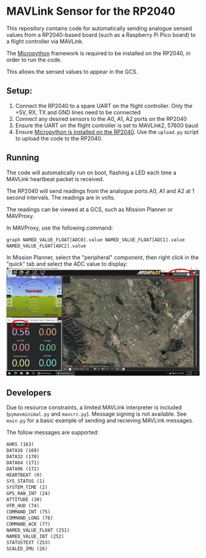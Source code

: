 # MAVLink Sensor for the RP2040

This repository contains code for automatically sending analogue sensed values from a RP2040-based board (such as a Raspberry Pi Pico board) to a flight controller via MAVLink.

The [Micropython](https://micropython.org/) framework is required to be installed on the RP2040, in order to run the code.

This allows the sensed values to appear in the GCS.

## Setup:
1. Connect the RP2040 to a spare UART on the flight controller. Only the +5V, RX, TX and GND lines need to be connected
2. Connect any desired sensors to the A0, A1, A2 ports on the RP2040
3. Ensure the UART on the flight controller is set to MAVLink2, 57600 baud
4. Ensure [Micropython is installed on the RP2040](https://micropython.org/download/rp2-pico/). Use the ``upload.py`` script to upload the code to the RP2040.

## Running
The code will automatically run on boot, flashing a LED each time a MAVLink heartbeat packet is received.

The RP2040 will send readings from the analogue ports A0, A1 and A2 at 1 second intervals. The readings are in volts.

The readings can be viewed at a GCS, such as Mission Planner or MAVProxy.

In MAVProxy, use the following command:
```
graph NAMED_VALUE_FLOAT[ADC0].value NAMED_VALUE_FLOAT[ADC1].value NAMED_VALUE_FLOAT[ADC2].value
```

In Mission Planner, select the "peripheral" component, then right click in the "quick" tab and select the ADC value to display:
![](missionplanner.png)


## Developers
Due to resource constraints, a limited MAVLink interpreter is included (``pymavminimal.py`` and ``mavcrc.py``). Message
signing is not available. See ``main.py`` for a basic example of sending and recieving MAVLink messages.

The follow messages are supported:

```
AHRS (163)
DATA16 (169)
DATA32 (170)
DATA64 (171)
DATA96 (172)
HEARTBEAT (0)
SYS_STATUS (1)
SYSTEM_TIME (2)
GPS_RAW_INT (24)
ATTITUDE (30)
VFR_HUD (74)
COMMAND_INT (75)
COMMAND_LONG (76)
COMMAND_ACK (77)
NAMED_VALUE_FLOAT (251)
NAMED_VALUE_INT (252)
STATUSTEXT (253)
SCALED_IMU (26)
```
